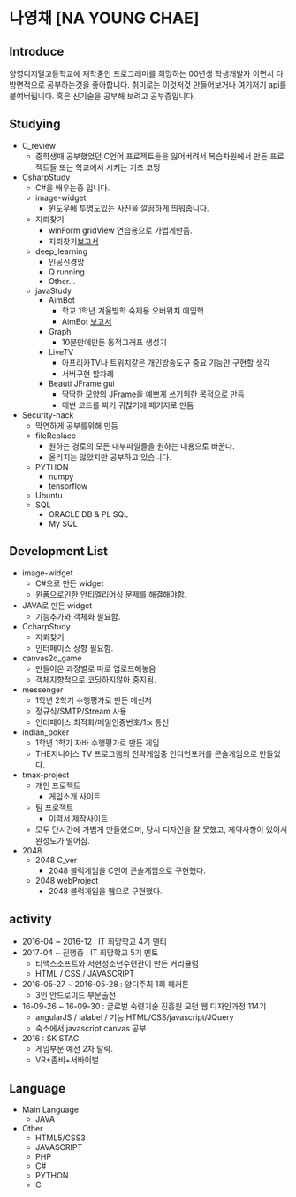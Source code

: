 # 나영채 [NA YOUNG CHAE]
## Introduce
양영디지털고등학교에 재학중인 프로그래머를 희망하는 00년생 학생개발자 이면서 다방면적으로 공부하는것을 좋아합니다.
취미로는 이것저것 만들어보거나 여기저기 api를 붙여버립니다. 혹은 신기술을 공부해 보려고 공부중입니다.
## Studying
- C_review
	- 중학생때 공부했었던 C언어 프로젝트들을 잃어버려서 복습차원에서 만든 프로젝트들 또는 학교에서 시키는 기초 코딩
- CsharpStudy
	- C#을 배우는중 입니다.
	- image-widget
		- 윈도우에 투명도있는 사진을 깔끔하게 띄워줍니다.
	- 지뢰찾기
		- winForm gridView 연습용으로 가볍게만듬.
		- 지뢰찾기[보고서](http://ra20617.dothome.co.kr/codePDF/PDF/%EC%A7%80%EB%A2%B0%EC%B0%BE%EA%B8%B0%20%EB%82%98%EC%98%81%EC%B1%84.pdf)
	- deep_learning
		- 인공신경망
		- Q running
		- Other...
	- javaStudy
		- AimBot
			- 학교 1학년 겨울방학 숙제용 오버워치 에임핵
			- AimBot [보고서](http://ra20617.dothome.co.kr/codePDF/PDF/AimBot%20%EB%82%98%EC%98%81%EC%B1%84.pdf)
		- Graph
			- 10분만에만든 동적그래프 생성기
		- LiveTV
			- 아프리카TV나 트위치같은 개인방송도구 중요 기능만 구현할 생각
			- 서버구현 할차례
		- Beauti JFrame gui
			- 딱딱한 모양의 JFrame을 예쁘게 쓰기위한 목적으로 만듬
			- 매번 코드를 짜기 귀찮기에 패키지로 만듬
- Security-hack
	- 막연하게 공부를위해 만듬
	- fileReplace 
		- 원하는 경로의 모든 내부파일들을 원하는 내용으로 바꾼다.
		- 올리지는 않았지만 공부하고 있습니다.
	- PYTHON
		- numpy
		- tensorflow
	- Ubuntu
	- SQL
		- ORACLE DB & PL SQL
		- My SQL
## Development List
- image-widget
	- C#으로 만든 widget
	- 윈폼으로인한 안티엘리어싱 문제를 해결해야함.
- JAVA로 만든 widget
	- 기능추가와 객체화 필요함.
- CcharpStudy
	- 지뢰찾기
	- 인터페이스 상향 필요함.
- canvas2d_game
	- 만들어온 과정별로 따로 업로드해놓음
	- 객체지향적으로 코딩하지않아 중지됨.
- messenger
	- 1학년 2학기  수행평가로 만든 메신저
	- 정규식/SMTP/Stream 사용
	- 인터페이스 최적화/메일인증번호/1:x 통신
- indian_poker
	- 1학년 1학기 자바 수행평가로 만든 게임
	- THE지니어스 TV 프로그램의 전략게임중 인디언포커를 콘솔게임으로 만들었다.
- tmax-project
	- 개인 프로젝트
		- 게임소개 사이트
	- 팀 프로젝트
		- 이력서 제작사이트
	- 모두 단시간에 가볍게 만들었으며, 당시 디자인을 잘 못했고, 제약사항이 있어서 완성도가 떨어짐.
- 2048
	- 2048 C_ver
		- 2048 블럭게임을 C언어 콘솔게임으로 구현했다.
	- 2048 webProject
		- 2048 블럭게임을 웹으로 구현했다.
## activity
- 2016-04 ~ 2016-12 : IT 희망학교 4기 멘티
- 2017-04 ~ 진행중 : IT 희망학교 5기 멘토
	- 티맥스소프트와 서현청소년수련관이 만든 커리큘럼
	- HTML / CSS / JAVASCRIPT
- 2016-05-27 ~ 2016-05-28 : 양디주최 1회 헤커톤
	- 3인 안드로이드 부문출전
- 16-09-26 ~ 16-09-30 : 글로벌 숙련기술 진흥원 모던 웹 디자인과정 114기
	- angularJS / lalabel / 기능 HTML/CSS/javascript/JQuery
	- 숙소에서 javascript canvas 공부
- 2016 : SK STAC
	- 게임부문 예선 2차 탈락. 
	- VR+좀비+서바이벌
## Language
- Main Language
	- JAVA
- Other
	- HTML5/CSS3
	- JAVASCRIPT
	- PHP
	- C#
	- PYTHON
	- C
